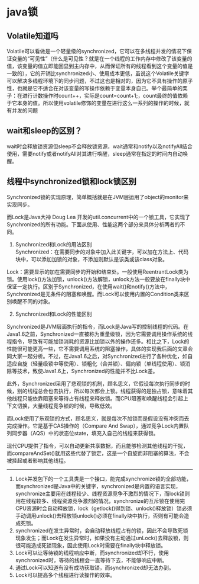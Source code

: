 # java锁

## Volatile知道吗
Volatile可以看做是一个轻量级的synchronized，它可以在多线程并发的情况下保证变量的“可见性”（什么是可见性？就是在一个线程的工作内存中修改了该变量的值，该变量的值立即能回显到主内存中，从而保证所有的线程看到这个变量的值是一致的），它的开销比synchronized小、使用成本更低，虽说这个Volatile关键字可以解决多线程环境下的同步问题，不过这也是相对的，因为它不具有操作的原子性，也就是它不适合在对该变量的写操作依赖于变量本身自己。举个最简单的栗子：在进行计数操作时count++，实际是count=count+1;，count最终的值依赖于它本身的值。所以使用volatile修饰的变量在进行这么一系列的操作的时候，就有并发的问题


## wait和sleep的区别？
wait时会释放锁资源但sleep不会释放锁资源，wait通常和notify以及notifyAll结合使用，需要notify或者notifyAll对其进行唤醒，sleep通常在指定的时间内自动唤醒。 

## 线程中synchronized锁和lock锁区别
Synchronized锁的实现原理，简单概括就是在JVM层运用了object的monitor来实现同步。       

而Lock是Java大神 Doug Lea 开发的util.concurrent中的一个锁工具，它实现了Synchronized的所有功能。下面从使用、性能这两个部分来具体分析两者的不同。      

1. Synchronized和Lock的用法区别       
Synchronized：在需要同步的对象中加入此关键字，可以加在方法上、代码块中，可以添加加锁的对象，不添加则默认是该类或该class对象。     
   
Lock：需要显示的加在需要同步的开始和结束处。一般使用ReentrantLock类为锁。使用lock()方法加锁，unlock()方法解锁，unlock方法一般要放在finally块中保证一定执行。区别于Synchronized，在使用wait()和notify()方法中，Synchronized是无条件的阻塞和唤醒。而Lock可以使用内置的Condition类来区别唤醒不同的对象。      

2. Synchronized和Lock的性能区别       

Synchronized是JVM层面执行的指令，而Lock是Java写的控制线程的代码。在Java1.6之前，Synchronized一直被称为重量级锁，因为它需要调用操作系统的线程指令，导致有可能加锁消耗的资源比加锁以外的操作还多。相比之下，Lock的性能很可能更高一些，它不需要调用系统的阻塞操作，具体的实现我后面的文章会同大家一起分析。不过，在Java1.6之后，对Synchronized进行了各种优化，如自适应自旋（轻量级锁中等使用）、锁粗化（合并锁）、偏向锁（单线程使用）、锁消除等技术，致使Java1.6上，Synchronized的性能并不比Lock差。       

此外，Synchronized采用了悲观锁的机制，顾名思义，它假设每次执行同步的时候，别的线程总会也去执行，所以每次都会上锁。线程获得的是独占锁，意味着其他线程只能依靠阻塞来等待占有线程来释放锁。而CPU阻塞和唤醒线程会引起上下文切换，大量线程竞争锁的时候，导致低效。      

而Lock使用了乐观锁的方式，顾名思义，就是每次不加锁而是假设没有冲突而去完成操作。它是基于CAS操作的（Compare And Swap），通过竞争Lock内置队列同步器（AQS）中的状态位state，填充入自己的线程来获得锁。     

现代CPU提供了指令，可以自动更新共享数据，而且能够检测其他线程的干扰，而compareAndSet()就用这些代替了锁定，这是一个自旋而非阻塞的算法，不会被挂起或者影响其他线程。

---

1. Lock并发包下的一个工具类是一个接口，能完成synchronize锁的全部功能，而synchronized是Java中的关键字，synchronized是内置的语言实现，synchronize主要用在线程较少、线程资源竞争不激烈的情况下，而lock锁则用在线程较多、线程资源竞争激烈的情况，synchronize的互斥锁在使用完CPU资源时会自动释放锁，lock（getlock()得到锁、unlock()释放锁）锁必须手动调用unlock()去释放锁unlock()必须在finally块中执行，否则有可能会造成死锁。
2. synchronized在发生异常时，会自动释放线程占有的锁，因此不会导致死锁现象发生；而Lock在发生异常时，如果没有主动通过unLock()去释放锁，则很可能造成死锁现象，因此使用Lock时需要在finally块中释放锁。
3. Lock可以让等待锁的线程响应中断，而synchronized却不行，使用synchronized时，等待的线程会一直等待下去，不能够响应中断。
4. 通过Lock可以知道有没有成功获取锁，而synchronized却无法办到。
5. Lock可以提高多个线程进行读操作的效率。
